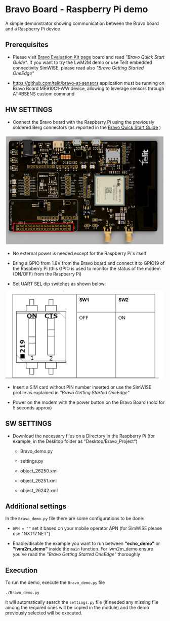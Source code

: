 # Bravo Board - Raspberry Pi demo

A simple demonstrator showing communication between the Bravo board and a Raspberry Pi device

## Prerequisites

 - Please visit [Bravo Evaluation Kit page](https://www.telit.com/developer-zone/telit-bravo-evaluation-kit/) board and read *"Bravo Quick Start Guide"*. If you want to try the LwM2M demo or use Telit embedded connectivity SimWISE, please read also *"Bravo Getting Started OneEdge"*

 - https://github.com/telit/bravo-at-sensors application must be running on Bravo Board ME910C1-WW device, allowing to leverage sensors through AT#BSENS custom command

## HW SETTINGS

 - Connect the Bravo board with the Raspberry Pi using the previously soldered Berg connectors (as reported in the [Bravo Quick Start Guide](https://y1cj3stn5fbwhv73k0ipk1eg-wpengine.netdna-ssl.com/wp-content/uploads/2020/10/Telit_Bravo_Quick_Start_Guide_r1.pdf) )

![datei](./berg_connectors.PNG)

 - No external power is needed except for the Raspberry Pi's itself 

 - Bring a GPIO from 1.8V from the Bravo board and connect it to GPIO19 of the Raspberry Pi (this GPIO is used to monitor the status of the modem (ON/OFF) from the Raspberry Pi)

 - Set UART SEL dip switches as shown below:

![datei](./CTS.PNG)

 - Insert a SIM card without PIN number inserted or use the SimWISE profile as explained in *"Bravo Getting Started OneEdge"*

 - Power on the modem with the power button on the Bravo Board (hold for 5 seconds approx)



## SW SETTINGS

- Download the necessary files on a Directory in the Raspberry Pi (for example, in the Desktop folder as "Desktop/Bravo_Project")

    - Bravo_demo.py

    - settings.py

    - object_26250.xml

    - object_26251.xml

    - object_26242.xml


## Additional settings

In the `Bravo_demo.py` file there are some configurations to be done:

 - `APN = ""` set it based on your mobile operator APN (for SimWISE please use "NXT17.NET")

 - Enable/disable the example you want to run between **"echo_demo"** or **"lwm2m_demo"** inside the `main` function. For lwm2m_demo ensure you've read the *"Bravo Getting Started OneEdge"* thoroughly


## Execution

To run the demo, execute the `Bravo_demo.py` file

`./Bravo_demo.py`

it will automatically search the `settings.py` file (if needed any missing file among the required ones will be copied in the module) and the demo previously selected will be executed.


